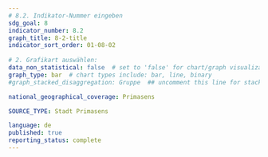 ```yaml
---
# 8.2. Indikator-Nummer eingeben 
sdg_goal: 8 
indicator_number: 8.2
graph_title: 8-2-title
indicator_sort_order: 01-08-02
 
# 2. Grafikart auswählen: 
data_non_statistical: false  # set to 'false' for chart/graph visualization 
graph_type: bar  # chart types include: bar, line, binary 
#graph_stacked_disaggregation: Gruppe  ## uncomment this line for stacked bars. Replace 'Geschlecht' with the field of aggregation. 

national_geographical_coverage: Primasens

SOURCE_TYPE: Stadt Primasens

language: de   
published: true 
reporting_status: complete
---
```

